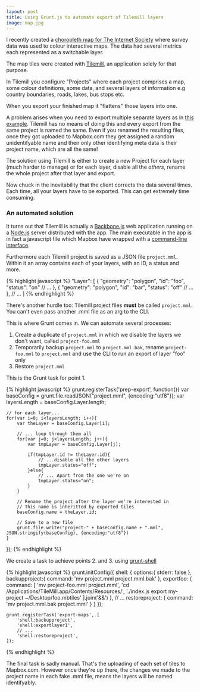 ```yaml
---
layout: post
title: Using Grunt.js to automate export of Tilemill layers
image: map.jpg
---
```


I recently created a [choropleth map for The Internet Society](http://www.internetsociety.org/map/global-internet-report/) where survey data was used to colour interactive maps. The data had several metrics each represented as a switchable layer.

The map tiles were created with [Tilemill](https://www.mapbox.com/tilemill/), an application solely for that purpose.

In Tilemill you configure "Projects" where each project comprises a map, some colour definitions, some data, and several layers of information e.g country boundaries, roads, lakes, bus stops etc.

When you export your finished map it "flattens" those layers into one.

A problem arises when you need to export multiple separate layers as in [this example](https://www.mapbox.com/mapbox.js/example/v1.0.0/layers/). Tilemill has no means of doing this and every export from the same project is named the same. Even if you renamed the resulting files, once they got uploaded to Mapbox.com they get assigned a random unidentifyable name and their only other identifying meta data is their project name, which are all the same!

The solution using Tilemill is either to create a new Project for each layer (much harder to manage) or for each layer, disable all the *others*, rename the whole project after that layer and export.

Now chuck in the inevitability that the client corrects the data several times. Each time, all your layers have to be exported. This can get extremely time consuming.

<h3>An automated solution</h3>

It turns out that Tilemill is actually a [Backbone.js](http://backbonejs.org/) web application running on a [Node.js](http://nodejs.org) server distributed with the app. The main executable in the app is in fact a javascript file which Mapbox have wrapped with a [command-line interface](https://www.mapbox.com/tilemill/docs/manual/exporting/). 

Furthermore each Tilemill project is saved as a JSON file `project.mml`. Within it an array contains each of your layers, with an ID, a status and more.

{% highlight javascript %}
"Layer": [
    {
      "geometry": "polygon",
      "id": "foo",
      "status": "on"
      // ...
    },
    {
      "geometry": "polygon",
      "id": "bar",
      "status": "off"
      // ...
    },
    // ...
]
{% endhighlight %}

There's another hurdle too: Tilemill project files **must** be called `project.mml`. You can't even pass another .mml file as an arg to the CLI.

This is where Grunt comes in. We can automate several processes:

1. Create a duplicate of `project.mml` in which we disable the layers we don't want, called `project-foo.mml`
1. Temporarily backup `project.mml` to `project.mml.bak`, rename `project-foo.mml` to `project.mml` and use the CLI to run an export of layer "foo" only
1. Restore `project.mml`

This is the Grunt task for point 1.

{% highlight javascript %}
grunt.registerTask('prep-export', function(){
    var baseConfig = grunt.file.readJSON("project.mml", {encoding:"utf8"});
    var layersLength = baseConfig.Layer.length;

    // for each layer...
    for(var i=0; i<layersLength; i++){
        var theLayer = baseConfig.Layer[i];

        // ... loop through them all
        for(var j=0; j<layersLength; j++){
            var tmpLayer = baseConfig.Layer[j];

            if(tmpLayer.id != theLayer.id){
            	// ...disable all the other layers
                tmpLayer.status="off";
            }else{
            	// ... Apart from the one we're on
                tmpLayer.status="on";
            }
        }

        // Rename the project after the layer we're interested in
        // This name is inheritted by exported tiles
        baseConfig.name = theLayer.id;

        // Save to a new file
        grunt.file.write("project-" + baseConfig.name + ".mml", JSON.stringify(baseConfig), {encoding:"utf8"})
    }
});
{% endhighlight %}

We create a task to achieve points 2. and 3. using [grunt-shell](https://github.com/sindresorhus/grunt-shell) 

{% highlight javascript %}
	grunt.initConfig({
		shell: {
		 	options:{
                stderr: false
            },
            backupproject:{
                command: 'mv project.mml project.mml.bak'
            },
            exportfoo: {
                command: [
                    'mv project-foo.mml project.mml',
                    'cd /Applications/TileMill.app/Contents/Resources/',
                    './index.js export my-project ~/Desktop/foo.mbtiles'
                ].join('&&')
            },
            // ...
            restoreproject: {
                command: 'mv project.mml.bak project.mml'
            }
        }
	});

    grunt.registerTask('export-maps', [
        'shell:backupproject',
        'shell:exportlayer1',
        // ...
        'shell:restoreproject',
    ]);
{% endhighlight %}

The final task is sadly manual. That's the uploading of each set of tiles to Mapbox.com. However once they're up there, the changes we made to the project name in each fake .mml file, means the layers will be named identifyably.
